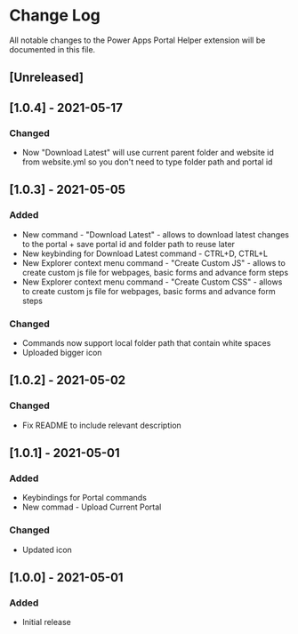 # Change Log

All notable changes to the Power Apps Portal Helper extension will be documented in this file.

## [Unreleased]

## [1.0.4] - 2021-05-17

### Changed

- Now "Download Latest" will use current parent folder and website id from website.yml so you don't need to type folder path and portal id

## [1.0.3] - 2021-05-05

### Added

- New command - "Download Latest" - allows to download latest changes to the portal + save portal id and folder path to reuse later
- New keybinding for Download Latest command - CTRL+D, CTRL+L
- New Explorer context menu command - "Create Custom JS" - allows to create custom js file for webpages, basic forms and advance form steps
- New Explorer context menu command - "Create Custom CSS" - allows to create custom js file for webpages, basic forms and advance form steps

### Changed

- Commands now support local folder path that contain white spaces
- Uploaded bigger icon

## [1.0.2] - 2021-05-02

### Changed

- Fix README to include relevant description

## [1.0.1] - 2021-05-01

### Added

- Keybindings for Portal commands
- New commad - Upload Current Portal

### Changed

- Updated icon

## [1.0.0] - 2021-05-01

### Added

- Initial release
